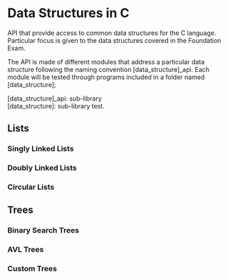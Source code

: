 # Data Structures in C

API that provide access to common data structures for the C language. Particular focus is given to the data structures covered in the Foundation Exam.

The API is made of different modules that address a particular data structure following the naming convention [data_structure]_api. Each module will be tested through programs included in a folder named [data_structure];

[data_structure]_api: sub-library  
[data_structure]: sub-library test. 

## Lists

### Singly Linked Lists

### Doubly Linked Lists

### Circular Lists

## Trees

### Binary Search Trees

### AVL Trees

### Custom Trees
